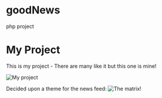 # goodNews
php project

# My Project
This is my project - There are many like it but this one is mine!

![My project](https://media.giphy.com/media/1cic2HrJDNAoo/giphy.gif)

Decided upon a theme for the news feed:
![The matrix!](https://media.giphy.com/media/4bpgqEqmOTwuk/giphy.gif)
